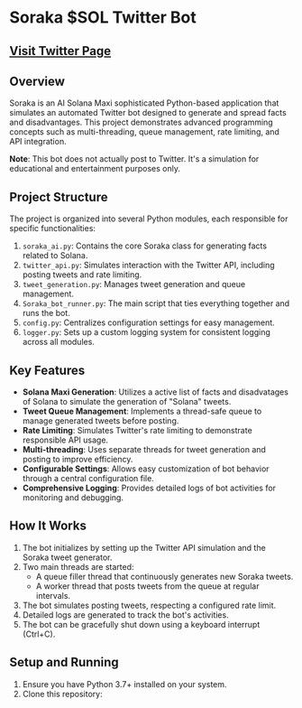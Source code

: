 # Soraka $SOL Twitter Bot

## [Visit Twitter Page](https://x.com/SolMaxiAI)

## Overview

Soraka is an AI Solana Maxi sophisticated Python-based application that simulates an automated Twitter bot designed to generate and spread facts and disadvantages. This project demonstrates advanced programming concepts such as multi-threading, queue management, rate limiting, and API integration.

**Note**: This bot does not actually post to Twitter. It's a simulation for educational and entertainment purposes only.

## Project Structure

The project is organized into several Python modules, each responsible for specific functionalities:

1. `soraka_ai.py`: Contains the core Soraka class for generating facts related to Solana.
2. `twitter_api.py`: Simulates interaction with the Twitter API, including posting tweets and rate limiting.
3. `tweet_generation.py`: Manages tweet generation and queue management.
4. `Soraka_bot_runner.py`: The main script that ties everything together and runs the bot.
5. `config.py`: Centralizes configuration settings for easy management.
6. `logger.py`: Sets up a custom logging system for consistent logging across all modules.

## Key Features

- **Solana Maxi Generation**: Utilizes a active list of facts and disadvatages of Solana to simulate the generation of "Solana" tweets.
- **Tweet Queue Management**: Implements a thread-safe queue to manage generated tweets before posting.
- **Rate Limiting**: Simulates Twitter's rate limiting to demonstrate responsible API usage.
- **Multi-threading**: Uses separate threads for tweet generation and posting to improve efficiency.
- **Configurable Settings**: Allows easy customization of bot behavior through a central configuration file.
- **Comprehensive Logging**: Provides detailed logs of bot activities for monitoring and debugging.

## How It Works

1. The bot initializes by setting up the Twitter API simulation and the Soraka tweet generator.
2. Two main threads are started:
   - A queue filler thread that continuously generates new Soraka tweets.
   - A worker thread that posts tweets from the queue at regular intervals.
3. The bot simulates posting tweets, respecting a configured rate limit.
4. Detailed logs are generated to track the bot's activities.
5. The bot can be gracefully shut down using a keyboard interrupt (Ctrl+C).

## Setup and Running

1. Ensure you have Python 3.7+ installed on your system.
2. Clone this repository:
